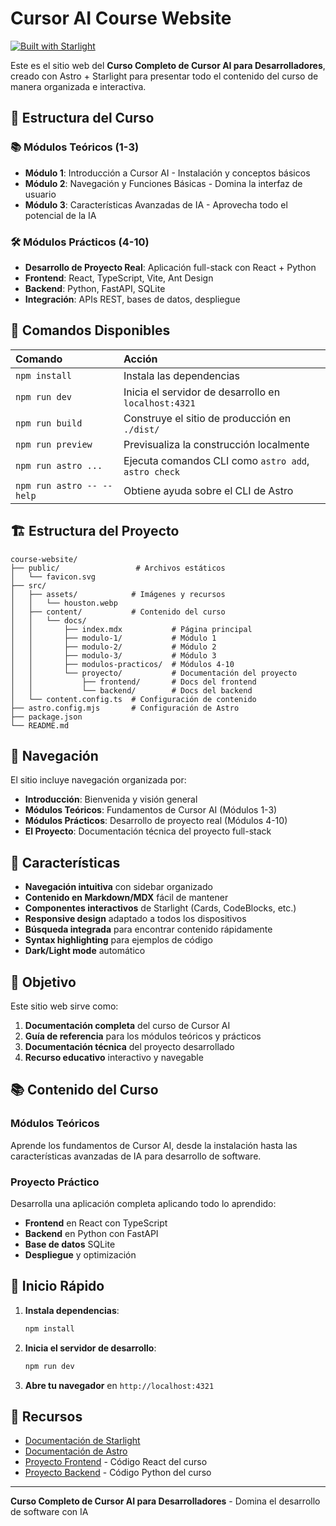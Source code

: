 # Cursor AI Course Website

[![Built with Starlight](https://astro.badg.es/v2/built-with-starlight/tiny.svg)](https://starlight.astro.build)

Este es el sitio web del **Curso Completo de Cursor AI para Desarrolladores**, creado con Astro + Starlight para presentar todo el contenido del curso de manera organizada e interactiva.

## 🚀 Estructura del Curso

### 📚 Módulos Teóricos (1-3)
- **Módulo 1**: Introducción a Cursor AI - Instalación y conceptos básicos
- **Módulo 2**: Navegación y Funciones Básicas - Domina la interfaz de usuario
- **Módulo 3**: Características Avanzadas de IA - Aprovecha todo el potencial de la IA

### 🛠️ Módulos Prácticos (4-10)
- **Desarrollo de Proyecto Real**: Aplicación full-stack con React + Python
- **Frontend**: React, TypeScript, Vite, Ant Design
- **Backend**: Python, FastAPI, SQLite
- **Integración**: APIs REST, bases de datos, despliegue

## 🧞 Comandos Disponibles

| Comando                   | Acción                                           |
| :------------------------ | :----------------------------------------------- |
| `npm install`             | Instala las dependencias                         |
| `npm run dev`             | Inicia el servidor de desarrollo en `localhost:4321` |
| `npm run build`           | Construye el sitio de producción en `./dist/`    |
| `npm run preview`         | Previsualiza la construcción localmente          |
| `npm run astro ...`       | Ejecuta comandos CLI como `astro add`, `astro check` |
| `npm run astro -- --help` | Obtiene ayuda sobre el CLI de Astro              |

## 🏗️ Estructura del Proyecto

```
course-website/
├── public/                 # Archivos estáticos
│   └── favicon.svg
├── src/
│   ├── assets/            # Imágenes y recursos
│   │   └── houston.webp
│   ├── content/           # Contenido del curso
│   │   └── docs/
│   │       ├── index.mdx           # Página principal
│   │       ├── modulo-1/           # Módulo 1
│   │       ├── modulo-2/           # Módulo 2
│   │       ├── modulo-3/           # Módulo 3
│   │       ├── modulos-practicos/  # Módulos 4-10
│   │       └── proyecto/           # Documentación del proyecto
│   │           ├── frontend/       # Docs del frontend
│   │           └── backend/        # Docs del backend
│   └── content.config.ts  # Configuración de contenido
├── astro.config.mjs       # Configuración de Astro
├── package.json
└── README.md
```

## 🔗 Navegación

El sitio incluye navegación organizada por:

- **Introducción**: Bienvenida y visión general
- **Módulos Teóricos**: Fundamentos de Cursor AI (Módulos 1-3)
- **Módulos Prácticos**: Desarrollo de proyecto real (Módulos 4-10)
- **El Proyecto**: Documentación técnica del proyecto full-stack

## 🌟 Características

- **Navegación intuitiva** con sidebar organizado
- **Contenido en Markdown/MDX** fácil de mantener
- **Componentes interactivos** de Starlight (Cards, CodeBlocks, etc.)
- **Responsive design** adaptado a todos los dispositivos
- **Búsqueda integrada** para encontrar contenido rápidamente
- **Syntax highlighting** para ejemplos de código
- **Dark/Light mode** automático

## 🎯 Objetivo

Este sitio web sirve como:

1. **Documentación completa** del curso de Cursor AI
2. **Guía de referencia** para los módulos teóricos y prácticos
3. **Documentación técnica** del proyecto desarrollado
4. **Recurso educativo** interactivo y navegable

## 📚 Contenido del Curso

### Módulos Teóricos
Aprende los fundamentos de Cursor AI, desde la instalación hasta las características avanzadas de IA para desarrollo de software.

### Proyecto Práctico
Desarrolla una aplicación completa aplicando todo lo aprendido:
- **Frontend** en React con TypeScript
- **Backend** en Python con FastAPI  
- **Base de datos** SQLite
- **Despliegue** y optimización

## 🚀 Inicio Rápido

1. **Instala dependencias**:
   ```bash
   npm install
   ```

2. **Inicia el servidor de desarrollo**:
   ```bash
   npm run dev
   ```

3. **Abre tu navegador** en `http://localhost:4321`

## 📖 Recursos

- [Documentación de Starlight](https://starlight.astro.build/)
- [Documentación de Astro](https://docs.astro.build)
- [Proyecto Frontend](../frontend/) - Código React del curso
- [Proyecto Backend](../backend/) - Código Python del curso

---

**Curso Completo de Cursor AI para Desarrolladores** - Domina el desarrollo de software con IA